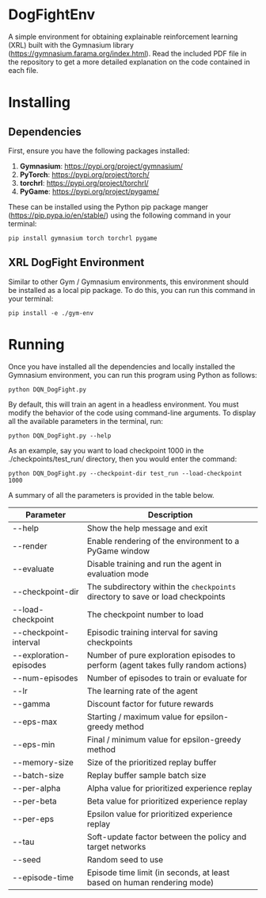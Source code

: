 # DogFightEnv
A simple environment for obtaining explainable reinforcement learning (XRL) built with the Gymnasium library (https://gymnasium.farama.org/index.html). Read the included PDF file in the repository to get a more detailed explanation on the code contained in each file.

# Installing
## Dependencies
First, ensure you have the following packages installed:
1. **Gymnasium**: https://pypi.org/project/gymnasium/
2. **PyTorch**: https://pypi.org/project/torch/
3. **torchrl**: https://pypi.org/project/torchrl/
4. **PyGame**: https://pypi.org/project/pygame/

These can be installed using the Python pip package manger (https://pip.pypa.io/en/stable/) using the following command in your terminal:

`pip install gymnasium torch torchrl pygame`

## XRL DogFight Environment
Similar to other Gym / Gymnasium environments, this environment should be installed as a local pip package. To do this, you can run this command in your terminal:

`pip install -e ./gym-env`

# Running
Once you have installed all the dependencies and locally installed the Gymnasium environment, you can run this program using Python as follows:

`python DQN_DogFight.py`

By default, this will train an agent in a headless environment. You must modify the behavior of the code using command-line arguments. To display all the available parameters in the terminal, run:

`python DQN_DogFight.py --help`

As an example, say you want to load checkpoint 1000 in the ./checkpoints/test_run/ directory, then you would enter the command:

`python DQN_DogFight.py --checkpoint-dir test_run --load-checkpoint 1000`


A summary of all the parameters is provided in the table below.

| Parameter | Description |
| --- | --- |
| --help | Show the help message and exit |
| --render | Enable rendering of the environment to a PyGame window |
| --evaluate | Disable training and run the agent in evaluation mode |
| --checkpoint-dir | The subdirectory within the `checkpoints` directory to save or load checkpoints |
| --load-checkpoint | The checkpoint number to load |
| --checkpoint-interval | Episodic training interval for saving checkpoints |
| --exploration-episodes | Number of pure exploration episodes to perform (agent takes fully random actions) |
| --num-episodes | Number of episodes to train or evaluate for |
| --lr | The learning rate of the agent |
| --gamma | Discount factor for future rewards |
| --eps-max | Starting / maximum value for epsilon-greedy method |
| --eps-min | Final / minimum value for epsilon-greedy method |
| --memory-size | Size of the prioritized replay buffer |
| --batch-size | Replay buffer sample batch size |
| --per-alpha | Alpha value for prioritized experience replay |
| --per-beta | Beta value for prioritized experience replay |
| --per-eps | Epsilon value for prioritized experience replay |
| --tau | Soft-update factor between the policy and target networks |
| --seed | Random seed to use |
| --episode-time | Episode time limit (in seconds, at least based on human rendering mode) |
